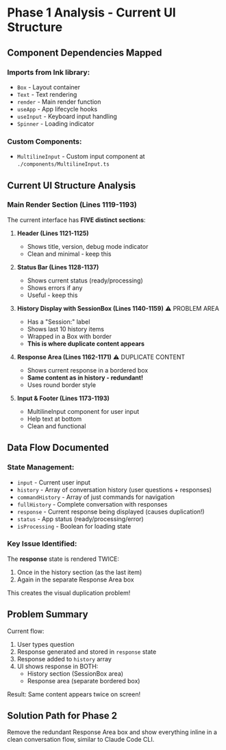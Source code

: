 # Phase 1 Analysis - Current UI Structure

## Component Dependencies Mapped

### Imports from Ink library:
- `Box` - Layout container
- `Text` - Text rendering
- `render` - Main render function
- `useApp` - App lifecycle hooks
- `useInput` - Keyboard input handling
- `Spinner` - Loading indicator

### Custom Components:
- `MultilineInput` - Custom input component at `./components/MultilineInput.ts`

## Current UI Structure Analysis

### Main Render Section (Lines 1119-1193)

The current interface has **FIVE distinct sections**:

1. **Header (Lines 1121-1125)**
   - Shows title, version, debug mode indicator
   - Clean and minimal - keep this

2. **Status Bar (Lines 1128-1137)**
   - Shows current status (ready/processing)
   - Shows errors if any
   - Useful - keep this

3. **History Display with SessionBox (Lines 1140-1159)** ⚠️ PROBLEM AREA
   - Has a "Session:" label
   - Shows last 10 history items
   - Wrapped in a Box with border
   - **This is where duplicate content appears**

4. **Response Area (Lines 1162-1171)** ⚠️ DUPLICATE CONTENT
   - Shows current response in a bordered box
   - **Same content as in history - redundant!**
   - Uses round border style

5. **Input & Footer (Lines 1173-1193)**
   - MultilineInput component for user input
   - Help text at bottom
   - Clean and functional

## Data Flow Documented

### State Management:
- `input` - Current user input
- `history` - Array of conversation history (user questions + responses)
- `commandHistory` - Array of just commands for navigation
- `fullHistory` - Complete conversation with responses
- `response` - Current response being displayed (causes duplication!)
- `status` - App status (ready/processing/error)
- `isProcessing` - Boolean for loading state

### Key Issue Identified:
The **response** state is rendered TWICE:
1. Once in the history section (as the last item)
2. Again in the separate Response Area box

This creates the visual duplication problem!

## Problem Summary

Current flow:
1. User types question
2. Response generated and stored in `response` state
3. Response added to `history` array
4. UI shows response in BOTH:
   - History section (SessionBox area)
   - Response area (separate bordered box)

Result: Same content appears twice on screen!

## Solution Path for Phase 2

Remove the redundant Response Area box and show everything inline in a clean conversation flow, similar to Claude Code CLI.

